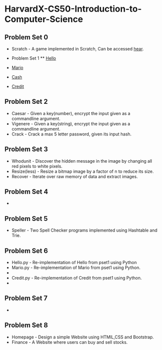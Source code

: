# HarvardX-CS50-Introduction-to-Computer-Science

## Problem Set 0
* Scratch - A game implemented in Scratch, Can be accessed [hear](https://scratch.mit.edu/projects/385808656/).

* Problem Set 1
** [Hello](https://github.com/Abhifadol/HarvardX-CS50-Introduction-to-Computer-Science/blob/master/pset1/hello.c)
* [Mario](https://github.com/Abhifadol/HarvardX-CS50-Introduction-to-Computer-Science/blob/master/pset1/mario.c)
* [Cash](https://github.com/Abhifadol/HarvardX-CS50-Introduction-to-Computer-Science/blob/master/pset1/cash.c)
* [Credit](https://github.com/Abhifadol/HarvardX-CS50-Introduction-to-Computer-Science/blob/master/pset1/credit.c)

## Problem Set 2
* Caesar - Given a key(number), encrypt the input given as a commandline argument.
* Vigenere - Given a key(string), encrypt the input given as a commandline argument.
* Crack - Crack a max 5 letter password, given its input hash.

## Problem Set 3
* Whodunit - Discover the hidden message in the image by changing all red pixels to white pixels.
* Resize(less) - Resize a bitmap image by a factor of n to reduce its size.
* Recover - Iterate over raw memory of data and extract images.

## Problem Set 4
* 

## Problem Set 5
* Speller - Two Spell Checker programs implemented using Hashtable and Trie.

## Problem Set 6
* Hello.py - Re-implementation of Hello from pset1 using Python
* Mario.py - Re-implementation of Mario from pset1 using Python.
* 
* Credit.py - Re-implementation of Credit from pset1 using Python.
* 

## Problem Set 7
* 

## Problem Set 8
* Homepage - Design a simple Website using HTMlL,CSS and Bootstrap.
* Finance - A Website where users can buy and sell stocks.
